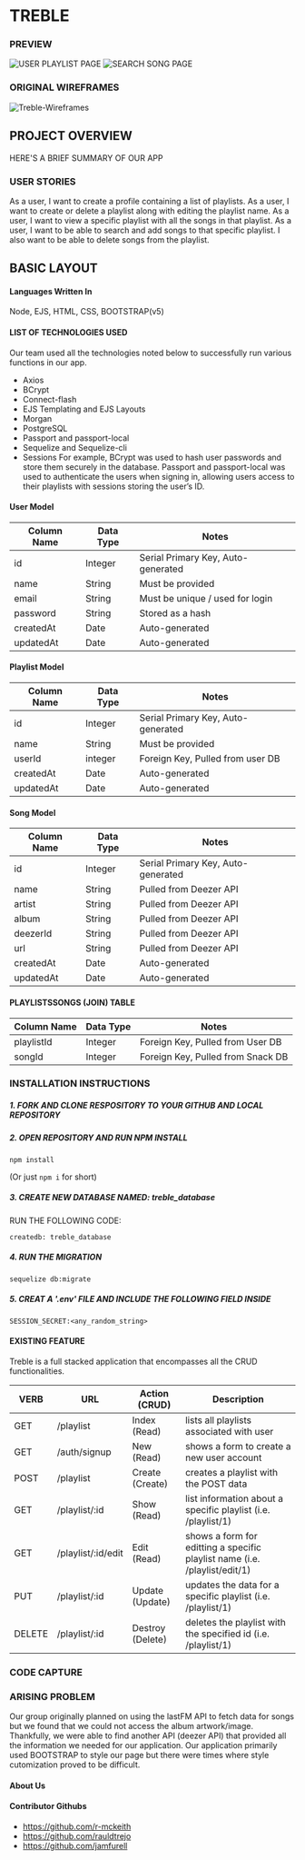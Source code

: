 # TREBLE

### PREVIEW 
![USER PLAYLIST PAGE](https://user-images.githubusercontent.com/74464186/109404547-1ac38b00-791c-11eb-9ed4-2a8210c52f90.png)
![SEARCH SONG PAGE](https://user-images.githubusercontent.com/74464186/109404552-21ea9900-791c-11eb-80a6-9db6030b97d1.png)


### ORIGINAL WIREFRAMES
![Treble-Wireframes](https://user-images.githubusercontent.com/76925728/109405151-6aa55080-7922-11eb-8b1c-ae60238a95f2.PNG)

## PROJECT OVERVIEW 
HERE'S A BRIEF SUMMARY OF OUR APP

### USER STORIES
As a user, I want to create a profile containing a list of playlists.                                                                                             As a user, I want to create or delete a playlist along with editing the playlist name.                                                                             As a user, I want to view a specific playlist with all the songs in that playlist.                                                                                 As a user, I want to be able to search and add songs to that specific playlist. I also want to be able to delete songs from the playlist. 

## BASIC LAYOUT

#### Languages Written In
Node, EJS, HTML, CSS, BOOTSTRAP(v5)

#### LIST OF TECHNOLOGIES USED
Our team used all the technologies noted below to successfully run various functions in our app.  
* Axios
* BCrypt
* Connect-flash
* EJS Templating and EJS Layouts
* Morgan
* PostgreSQL
* Passport and passport-local 
* Sequelize and Sequelize-cli
* Sessions
For example, BCrypt was used to hash user passwords and store them securely in the database. Passport and passport-local was used to authenticate the users when signing in, allowing users access to their playlists with sessions storing the user’s ID.

#### User Model

| Column Name | Data Type | Notes |
| --------------- | ------------- | ------------------------------ |
| id | Integer | Serial Primary Key, Auto-generated |
| name | String | Must be provided |
| email | String | Must be unique / used for login |
| password | String | Stored as a hash |
| createdAt | Date | Auto-generated |
| updatedAt | Date | Auto-generated |

#### Playlist Model

| Column Name | Data Type | Notes |
| --------------- | ------------- | ------------------------------ |
| id | Integer | Serial Primary Key, Auto-generated |
| name | String | Must be provided |
| userId | integer | Foreign Key, Pulled from user DB |
| createdAt | Date | Auto-generated |
| updatedAt | Date | Auto-generated |

#### Song Model

| Column Name | Data Type | Notes |
| --------------- | ------------- | ------------------------------ |
| id | Integer | Serial Primary Key, Auto-generated |
| name | String | Pulled from Deezer API |
| artist | String | Pulled from Deezer API |
| album | String | Pulled from Deezer API |
| deezerId | String | Pulled from Deezer API |
| url | String | Pulled from Deezer API |
| createdAt | Date | Auto-generated |
| updatedAt | Date | Auto-generated |

#### PLAYLISTSSONGS (JOIN) TABLE 

Column Name | Data Type | Notes |
| ---------------- | ------------- | -------------- |
| playlistId | Integer | Foreign Key, Pulled from User DB |
| songId | Integer | Foreign Key, Pulled from Snack DB |


### INSTALLATION INSTRUCTIONS

##### 1. FORK AND CLONE RESPOSITORY TO YOUR GITHUB AND LOCAL REPOSITORY

##### 2. OPEN REPOSITORY AND RUN NPM INSTALL

```
npm install
```
(Or just `npm i` for short)

##### 3. CREATE NEW DATABASE NAMED: treble_database
RUN THE FOLLOWING CODE:

```
createdb: treble_database
```

##### 4. RUN THE MIGRATION

```
sequelize db:migrate
```

##### 5. CREAT A '.env' FILE AND INCLUDE THE FOLLOWING FIELD INSIDE

```
SESSION_SECRET:<any_random_string>
```

#### EXISTING FEATURE
Treble is a full stacked application that encompasses all the CRUD functionalities. 

| VERB | URL | Action (CRUD) | Description |
|------|-----|---------------|-------------|
| GET | /playlist | Index (Read) | lists all playlists associated with user |
| GET | /auth/signup | New (Read) | shows a form to create a new user account|
| POST | /playlist | Create (Create) | creates a playlist with the POST data |
| GET | /playlist/:id | Show (Read) | list information about a specific playlist (i.e. /playlist/1) |
| GET | /playlist/:id/edit | Edit (Read) | shows a form for editting a specific playlist name (i.e. /playlist/edit/1)|
| PUT | /playlist/:id | Update (Update) | updates the data for a specific playlist (i.e. /playlist/1) |
| DELETE | /playlist/:id | Destroy (Delete) | deletes the playlist with the specified id (i.e. /playlist/1) |

### CODE CAPTURE

### ARISING PROBLEM
Our group originally planned on using the lastFM API to fetch data for songs but we found that we could not access the album artwork/image. Thankfully, we were able to find another API (deezer API) that provided all the information we needed for our application. 
Our application primarily used BOOTSTRAP to style our page but there were times where style cutomization proved to be difficult. 

#### About Us

#### Contributor Githubs
* https://github.com/r-mckeith
* https://github.com/rauldtrejo
* https://github.com/jamfurell

